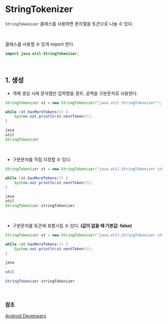 # StringTokenizer
`StringTokenizer` 클래스를 사용하면 문자열을 토큰으로 나눌 수 있다.

<br/>

클래스를 사용할 수 있게 import 한다.
```JAVA
import java.util.StringTokenizer;

```

<br/>

## 1. 생성

- 객체 생성 시에 문자열만 입력했을 경우, 공백을 구분문자로 사용한다.
```JAVA
StringTokenizer st = new StringTokenizer("java util StringTokenizer");

while (st.hasMoreTokens()) {
    System.out.println(st.nextToken());
}
```
```JAVA
java
util
StringTokenizer
```

<br/>

- 구분문자를 직접 지정할 수 있다.
```JAVA
StringTokenizer st = new StringTokenizer("java.util.StringTokenizer stringTokenizer", ".");

while (st.hasMoreTokens()) {
    System.out.println(st.nextToken());
}
```
```JAVA
java
util
StringTokenizer stringTokenizer
```

<br/>

- 구분문자를 토큰에 포함시킬 수 있다. <b>(값이 없을 때 기본값: false)</b>
```JAVA
StringTokenizer st = new StringTokenizer("java.util.StringTokenizer stringTokenizer", ".", true);

while (st.hasMoreTokens()) {
    System.out.println(st.nextToken());
}
```
```JAVA
java
.
util
.
StringTokenizer stringTokenizer
```

<br/>

### 참조
[Android Developers](https://developer.android.com/reference/java/util/StringTokenizer)
